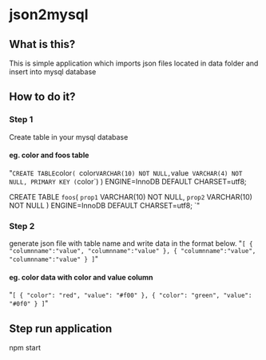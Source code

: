 # json2mysql

## What is this?

This is simple application which imports json files located in data folder and insert into mysql database

## How to do it?

### Step 1 
Create table in your mysql database

#### eg. color and foos table
"`
CREATE TABLE `color`(
`color` VARCHAR(10) NOT NULL,
`value` VARCHAR(4) NOT NULL,
 PRIMARY KEY (`color`)
) ENGINE=InnoDB DEFAULT CHARSET=utf8;


CREATE TABLE `foos`(
`prop1` VARCHAR(10) NOT NULL,
`prop2` VARCHAR(10) NOT NULL
) ENGINE=InnoDB DEFAULT CHARSET=utf8;
`"

### Step 2
generate json file with table name and write data in the format below.
"`
[
 {
  "columnname":"value",
  "columnname":"value"
 },
 {
  "columnname":"value",
  "columnname":"value"
 }
]
`"
#### eg. color data with color and value column
"`
[
	{
		"color": "red",
		"value": "#f00"
	},
	{
		"color": "green",
		"value": "#0f0"
	}
]
`"
## Step run application 
npm start
